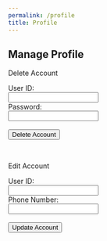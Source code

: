 ```yaml
---
permalink: /profile
title: Profile
---
```


<html>

<head>

  <style>
    .darkmode {
      background: #252525;
      color: #ffffff;
    }

    .lightmode {
      background: #ffffff;
      color: #000000;
    }
  </style>
  <link id="theme-style" rel="stylesheet" type="text/css" href="assets/css/style.css">
</head>

<body>
  <h2>Manage Profile</h2>
  <form id="deleteForm">
    <p>Delete Account</p>
    <label for="uid">User ID:</label><br>
    <input type="text" id="uid" name="uid"><br>
    <label for="password">Password:</label><br>
    <input type="text" id="password" name="password"><br><br>
    <button type="button" id="deleteButton">Delete Account</button>
  </form>
  <br>

  <form id="editForm">
    <p>Edit Account</p>
    <label for="editUid">User ID:</label><br>
    <input type="text" id="editUid" name="editUid"><br>
    <label for="editPnum">Phone Number:</label><br>
    <input type="text" id="editPnum" name="editPnum"><br><br>
    <button type="button" id="editButton">Update Account</button>
  </form>
  <div id="result"></div>
  <br>
  
  <script>
    document.getElementById('deleteButton').addEventListener('click', function () {
      var url = 'http://localhost:8086/api/users/';
      var authUrl = 'http://localhost:8086/api/users/authenticate';
      var authBody = window.localStorage.getItem('userBody');
      var uid = document.getElementById('uid').value;
      var password = document.getElementById('password').value;
      var body = {
        uid: uid,
        password: password
      };
      var options = {
        method: 'DELETE',
        //mode: 'no-cors',
        cache: 'default',
        credentials: 'include',
        headers: {
          'Content-Type': 'application/json'
        },
        body: JSON.stringify(body)
      };
      var resultContainer = document.getElementById("result");
      fetch(url, options)
        .then(response => response.json())
        .then(data => {
          console.log(data);
          resultContainer.innerHTML = JSON.stringify(data);
        });
    });
    document.getElementById('editButton').addEventListener('click', function () {
      var url = 'http://localhost:8086/api/users/';
      var authUrl = 'http://localhost:8086/api/users/authenticate';
      var authBody = window.localStorage.getItem('userBody');
      var uid = document.getElementById('editUid').value;
      var pnum = document.getElementById('editPnum').value;
       if (pnum == '' || pnum == null) {
                pnum = "1234567890";
            }
            pnum = String(pnum);
            // convert pnum to format 123-456-7890
            pnum = pnum.replace(/(\d{3})(\d{3})(\d{4})/, '$1-$2-$3');
      var body = {
        uid: uid,
        pnum: pnum
      };
      var options = {
        method: 'PUT',
        //mode: 'cors',
        cache: 'no-cache',
        credentials: 'include',
        headers: {
          'Content-Type': 'application/json'
        },
        body: JSON.stringify(body)
      };
      var resultContainer = document.getElementById("result");
      fetch(url, options)
        .then(response => response.json())
        .then(data => {
          console.log(data);
          resultContainer.innerHTML = JSON.stringify(data);
        });
    });

  </script>
  <script>
    var darkMode = false;
    window.onload = function () {
      var themeStyle = document.getElementById('theme-style');
      var body = document.body;
      var storedTheme = localStorage.getItem('theme');
      if (storedTheme === 'dark') {
        themeStyle.href = "assets/css/dark.css";
        body.classList.remove('lightmode');
        body.classList.add('darkmode');
      } else {
        themeStyle.href = "assets/css/style.css";
        body.classList.remove('darkmode');
        body.classList.add('lightmode');
      }
    }

  </script>
</body>

</html>